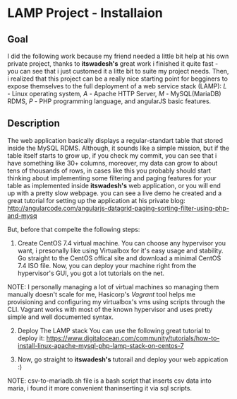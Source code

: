 LAMP Project - Installaion
==========================
Goal
----
I did the following work because my friend needed a little bit help at his own private project, thanks to **itswadesh's** great work i finished it quite fast - you can see that i just customed it a litte bit to suite my project needs. Then, i realized that this project can be a really nice starting point for begginers to expose themselves to the full deployment of a web service stack (LAMP): *L* - Linux operating system, *A* - Apache HTTP Server, *M* - MySQL(MariaDB) RDMS, *P* - PHP programming language, and angularJS basic features.

Description
-----------
The web application basically displays a regular-standart table that stored inside the MySQL RDMS. Although, it sounds like a simple mission, but if the table itself starts to grow up, if you check my commit, you can see that i have something like 30+ columns, moreover, my data can grow to about tens of thousands of rows, in cases like this you probably should start thinking about implementing some filtering and paging features for your table as implemented inside **itswadesh's** web application, or you will end up with a pretty slow webpage.
you can see a live demo he created and a great tutorial for setting up the application at his private blog:
http://angularcode.com/angularjs-datagrid-paging-sorting-filter-using-php-and-mysq

But, before that compelte the following steps:
1. Create CentOS 7.4 virtual machine.
You can choose any hypervisor you want, i presonally like using Virtualbox for it's easy usage and stability. Go straight to the CentOS offical site and download a minimal CentOS 7.4 ISO file. Now, you can deploy your machine right from the hypervisor's GUI, you got a lot tutorials on the net.

NOTE: I personally managing a lot of virtual machines so managing them manually doesn't scale for me, Hasicorp's *Vagrant* tool helps me provisioning and configuring my virtualbox's vms using scripts through the CLI. Vagrant works with most of the known hypervisor and uses pretty simple and well documented syntax.


2. Deploy The LAMP stack
You can use the following great tutorial to deploy it:
https://www.digitalocean.com/community/tutorials/how-to-install-linux-apache-mysql-php-lamp-stack-on-centos-7

3. Now, go straight to  **itswadesh's** tutorail and deploy your web appication :)

NOTE:
csv-to-mariadb.sh file is a bash script that inserts csv data into maria, i found it more convenient thaninserting it via sql scripts.
